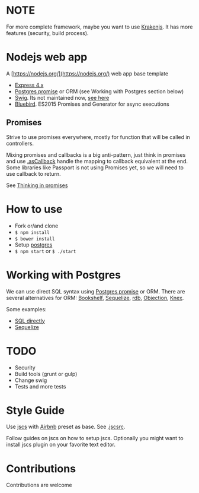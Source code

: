 
# NOTE

For more complete framework, maybe you want to use [Krakenjs](http://krakenjs.com/). It has more features (security, build process).

# Nodejs web app

A [https://nodejs.org/](https://nodejs.org/) web app base template

* [Express 4.x](http://expressjs.com/)
* [Postgres promise](https://github.com/vitaly-t/pg-promise) or ORM (see Working with Postgres section below)
* [Swig](http://paularmstrong.github.io/swig/). Its not maintained now, [see here](https://github.com/paularmstrong/swig/issues/628)
* [Bluebird](bluebirdjs.com). ES2015 Promises and Generator for async executions

## Promises

Strive to use promises everywhere, mostly for function that will be called in controllers.

Mixing promises and callbacks is a big anti-pattern, just think in promises and use [.asCallback](http://bluebirdjs.com/docs/api/ascallback.html) handle the mapping to callback equivalent at the end. Some libraries like Passport is not using Promises yet, so we will need to use callback to return. 

See [Thinking in promises](docs/thinking-in-promises.md)

# How to use

* Fork or/and clone
* `$ npm install`
* `$ bower install`
* Setup [postgres](docs/working-with-postgres.md)
* `$ npm start` or `$ ./start`

# Working with Postgres

We can use direct SQL syntax using [Postgres promise](https://github.com/vitaly-t/pg-promise) or ORM. There are several alternatives for ORM: [Bookshelf](http://bookshelfjs.org/), [Sequelize](http://docs.sequelizejs.com/en/latest/), [rdb](https://github.com/alfateam/rdb), [Objection](https://github.com/Vincit/objection.js), [Knex](https://github.com/tgriesser/knex).

Some examples:

* [SQL directly](examples/pg-direct.js)
* [Sequelize](examples/pg-sequelize.js)

# TODO

* Security
* Build tools (grunt or gulp)
* Change swig
* Tests and more tests

# Style Guide

Use [jscs](http://jscs.info/) with [Airbnb](https://github.com/airbnb/javascript) preset as base. See [.jscsrc](.jscsrc). 

Follow guides on jscs on how to setup jscs. Optionally you might want to install jscs plugin on your favorite text editor.

# Contributions

Contributions are welcome
